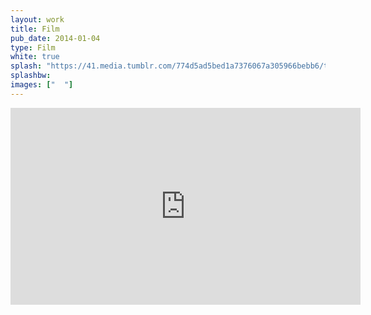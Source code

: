 ```yaml
---
layout: work
title: Film
pub_date: 2014-01-04
type: Film
white: true
splash: "https://41.media.tumblr.com/774d5ad5bed1a7376067a305966bebb6/tumblr_noocf0JAQf1snf70wo1_1280.jpg"
splashbw: 
images: ["  "]
---
```

<iframe width="560" height="315" src="https://www.youtube.com/embed/2tmaRIrssMg" frameborder="0" allowfullscreen></iframe>
